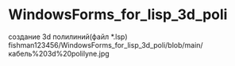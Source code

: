 # WindowsForms_for_lisp_3d_poli
 создание 3d полилиний(файл *.lsp)
 fishman123456/WindowsForms_for_lisp_3d_poli/blob/main/кабель%203d%20polilyne.jpg
 

